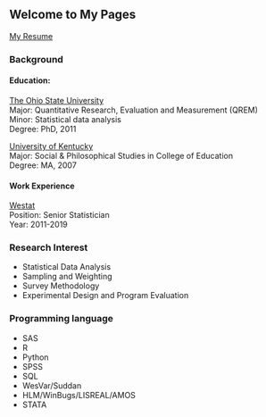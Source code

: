 ## Welcome to My Pages        
[My Resume](https://github.com/weijia-ren/MyBio/blob/master/WEIJIA%20REN%20resume.pdf)

### Background

#### Education: 

[The Ohio State University](https://www.osu.edu)   
Major: Quantitative Research, Evaluation and Measurement (QREM)   
Minor: Statistical data analysis  
Degree: PhD, 2011

[University of Kentucky](http://www.uky.edu)      
Major: Social & Philosophical Studies in College of Education    
Degree: MA, 2007

#### Work Experience 
[Westat](http://www.westat.com)    
Position: Senior Statistician    
Year: 2011-2019  


### Research Interest

* Statistical Data Analysis     
* Sampling and Weighting      
* Survey Methodology      
* Experimental Design and Program Evaluation

### Programming language

* SAS   
* R   
* Python    
* SPSS    
* SQL
* WesVar/Suddan     
* HLM/WinBugs/LISREAL/AMOS      
* STATA     



